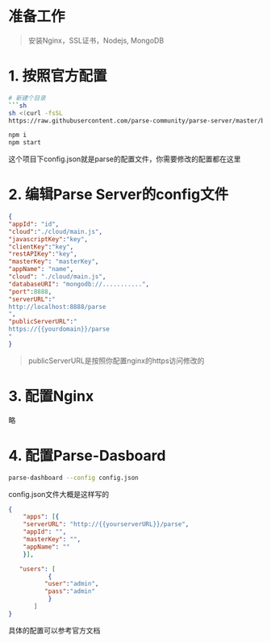 # 准备工作

> 安装Nginx，SSL证书，Nodejs, MongoDB

# 1. 按照官方配置

```sh
# 新建个目录
```sh
sh <(curl -fsSL 
https://raw.githubusercontent.com/parse-community/parse-server/master/bootstrap.sh\

npm i
npm start
```

这个项目下config.json就是parse的配置文件，你需要修改的配置都在这里

# 2. 编辑Parse Server的config文件

```json
{
"appId": "id",
"cloud":"./cloud/main.js",
"javascriptKey":"key",
"clientKey":"key",
"restAPIKey":"key",
"masterKey": "masterKey",
"appName": "name",
"cloud": "./cloud/main.js",
"databaseURI": "mongodb://...........",
"port":8888,
"serverURL":"
http://localhost:8888/parse
",
"publicServerURL":"
https://{{yourdomain}}/parse
"
}
```

> publicServerURL是按照你配置nginx的https访问修改的

# 3. 配置Nginx

略

# 4. 配置Parse-Dasboard

```sh
parse-dashboard --config config.json
```

config.json文件大概是这样写的

```json
{
    "apps": [{
    "serverURL": "http://{{yourserverURL}}/parse",
    "appId": "",
    "masterKey": "",
    "appName": ""
    }],

   "users": [
           {
          "user":"admin",
          "pass":"admin"
           }
       ]
}

```

具体的配置可以参考官方文档

